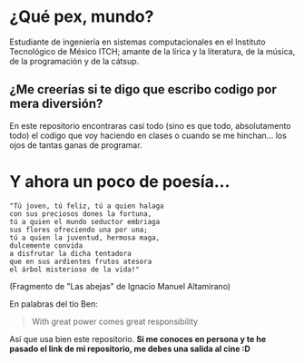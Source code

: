 # ¿Qué pex, mundo?
Estudiante de ingeniería en sistemas computacionales en el Instituto Tecnológico de México ITCH; amante de la lírica y la literatura, de la música, de la programación y de la cátsup. 

## ¿Me creerías si te digo que escribo codigo por mera diversión?

En este repositorio encontraras casi todo (sino es que todo, absolutamento todo) el codigo que voy haciendo en clases o cuando se me hinchan... los ojos de tantas ganas de programar.

# Y ahora un poco de poesía...

```
"Tú joven, tú feliz, tú a quien halaga
con sus preciosos dones la fortuna, 
tú a quien el mundo seductor embriaga
sus flores ofreciendo una por una;
tú a quien la juventud, hermosa maga,
dulcemente convida
a disfrutar la dicha tentadora
que en sus ardientes frutos atesora
el árbol misterioso de la vida!"
```

(Fragmento de "Las abejas" de Ignacio Manuel Altamirano)

En palabras del tío Ben:
>With great power comes great responsibility

Así que usa bien este repositorio. **Si me conoces en persona y te he pasado el link de mi repositorio, me debes una salida al cine :D** 

